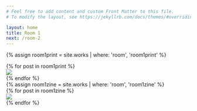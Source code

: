```yaml
---
# Feel free to add content and custom Front Matter to this file.
# To modify the layout, see https://jekyllrb.com/docs/themes/#overriding-theme-defaults

layout: home
title: Room 1
next: /room-2
---
```


<div id="room1prints"></div>


{% assign room1print = site.works | where: 'room', 'room1print' %}

<div class="prints room1 flex-row space-around">
  {% for post in room1print %}
  <div class="print product">
  	 <a href="{{site.baseurl}}{{post.url}}"><img src="{{site.baseurl}}/img/products/{{post.img1}}"></a>
</div>
  {% endfor %}
</div>

<div id="room1zines" class="full-width">
{% assign room1zine = site.works | where: 'room', 'room1zine' %}

<div class="zines room1 flex-row space-around">
  {% for post in room1zine %}
   <div class="zine product">
  	 <a href="{{site.baseurl}}{{post.url}}"><img src="{{site.baseurl}}/img/products/{{post.img1}}"></a>
</div>
  {% endfor %}
</div>
</div>
